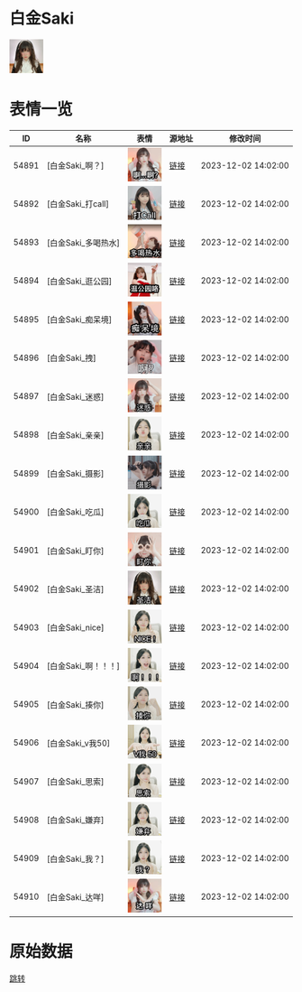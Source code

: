 # 白金Saki

<img src="./cover.png" height="60" alt="cover" />

# 表情一览

|ID|名称|表情|源地址|修改时间|
|----|----|----|----|----|
|54891|[白金Saki_啊？]|<img src="./pic/054891_%5B白金Saki_啊？%5D.png" height="60" alt="啊？"/>|[链接](https://i0.hdslb.com/bfs/garb/630fd6e500742f00487abc47911c0b944f9849e3.png)|2023-12-02 14:02:00|
|54892|[白金Saki_打call]|<img src="./pic/054892_%5B白金Saki_打call%5D.png" height="60" alt="打call"/>|[链接](https://i0.hdslb.com/bfs/garb/cac56c83c02294f5d5b7fd892720c83e03ec895f.png)|2023-12-02 14:02:00|
|54893|[白金Saki_多喝热水]|<img src="./pic/054893_%5B白金Saki_多喝热水%5D.png" height="60" alt="多喝热水"/>|[链接](https://i0.hdslb.com/bfs/garb/480e9eb82e53ff6aa0717237034c8bc4fcc89669.png)|2023-12-02 14:02:00|
|54894|[白金Saki_逛公园]|<img src="./pic/054894_%5B白金Saki_逛公园%5D.png" height="60" alt="逛公园"/>|[链接](https://i0.hdslb.com/bfs/garb/2f71f390843db49962098445c909fa8f9123d9ba.png)|2023-12-02 14:02:00|
|54895|[白金Saki_痴呆境]|<img src="./pic/054895_%5B白金Saki_痴呆境%5D.png" height="60" alt="痴呆境"/>|[链接](https://i0.hdslb.com/bfs/garb/738867b9f9edfb8cf1a55c5c1b0202a12c27867d.png)|2023-12-02 14:02:00|
|54896|[白金Saki_拽]|<img src="./pic/054896_%5B白金Saki_拽%5D.png" height="60" alt="拽"/>|[链接](https://i0.hdslb.com/bfs/garb/86ee854d789909fc9cb99050c03019e17fbd79ac.png)|2023-12-02 14:02:00|
|54897|[白金Saki_迷惑]|<img src="./pic/054897_%5B白金Saki_迷惑%5D.png" height="60" alt="迷惑"/>|[链接](https://i0.hdslb.com/bfs/garb/f0ba51964bc63b9b3fe0f2ff1f89b546362b8258.png)|2023-12-02 14:02:00|
|54898|[白金Saki_亲亲]|<img src="./pic/054898_%5B白金Saki_亲亲%5D.png" height="60" alt="亲亲"/>|[链接](https://i0.hdslb.com/bfs/garb/f3a53789d1b91c4049cb1d0acbe2e2303a72a75e.png)|2023-12-02 14:02:00|
|54899|[白金Saki_摄影]|<img src="./pic/054899_%5B白金Saki_摄影%5D.png" height="60" alt="摄影"/>|[链接](https://i0.hdslb.com/bfs/garb/7affd05bb3cca51dce6c799caa029f1d2abac641.png)|2023-12-02 14:02:00|
|54900|[白金Saki_吃瓜]|<img src="./pic/054900_%5B白金Saki_吃瓜%5D.png" height="60" alt="吃瓜"/>|[链接](https://i0.hdslb.com/bfs/garb/ac216ed8f4a87c7ec264941db0d38933d5602027.png)|2023-12-02 14:02:00|
|54901|[白金Saki_盯你]|<img src="./pic/054901_%5B白金Saki_盯你%5D.png" height="60" alt="盯你"/>|[链接](https://i0.hdslb.com/bfs/garb/ab2409e233e0dc5bb60fe0c9da1cb02c1d6ff6f0.png)|2023-12-02 14:02:00|
|54902|[白金Saki_圣洁]|<img src="./pic/054902_%5B白金Saki_圣洁%5D.png" height="60" alt="圣洁"/>|[链接](https://i0.hdslb.com/bfs/garb/f106ed93162a6e6ebcc2c6ed83d70482b5e83970.png)|2023-12-02 14:02:00|
|54903|[白金Saki_nice]|<img src="./pic/054903_%5B白金Saki_nice%5D.png" height="60" alt="nice"/>|[链接](https://i0.hdslb.com/bfs/garb/7351fd282b4c16790c194903d049b7c5aefdb777.png)|2023-12-02 14:02:00|
|54904|[白金Saki_啊！！！]|<img src="./pic/054904_%5B白金Saki_啊！！！%5D.png" height="60" alt="啊！！！"/>|[链接](https://i0.hdslb.com/bfs/garb/2279cf4c4a787d928ac1bb7788efd5be3495f9c9.png)|2023-12-02 14:02:00|
|54905|[白金Saki_揍你]|<img src="./pic/054905_%5B白金Saki_揍你%5D.png" height="60" alt="揍你"/>|[链接](https://i0.hdslb.com/bfs/garb/be585abc90848a28e9cab3366299d09c61452d77.png)|2023-12-02 14:02:00|
|54906|[白金Saki_v我50]|<img src="./pic/054906_%5B白金Saki_v我50%5D.png" height="60" alt="v我50"/>|[链接](https://i0.hdslb.com/bfs/garb/78de448de548584b3cdbf4dfcc892284def438d9.png)|2023-12-02 14:02:00|
|54907|[白金Saki_思索]|<img src="./pic/054907_%5B白金Saki_思索%5D.png" height="60" alt="思索"/>|[链接](https://i0.hdslb.com/bfs/garb/653b20d29c1fa065cfb785c9f6a80be3d4cc7df2.png)|2023-12-02 14:02:00|
|54908|[白金Saki_嫌弃]|<img src="./pic/054908_%5B白金Saki_嫌弃%5D.png" height="60" alt="嫌弃"/>|[链接](https://i0.hdslb.com/bfs/garb/803eda48c2aab3c7ba482a8bf19e8b57d50a35df.png)|2023-12-02 14:02:00|
|54909|[白金Saki_我？]|<img src="./pic/054909_%5B白金Saki_我？%5D.png" height="60" alt="我？"/>|[链接](https://i0.hdslb.com/bfs/garb/e7082168319fbbbaf03a0a6666341d35b7e02fe3.png)|2023-12-02 14:02:00|
|54910|[白金Saki_达咩]|<img src="./pic/054910_%5B白金Saki_达咩%5D.png" height="60" alt="达咩"/>|[链接](https://i0.hdslb.com/bfs/garb/b104e1247d893e4bc600936b358efd348cb76e8f.png)|2023-12-02 14:02:00|

# 原始数据

[跳转](./raw.json)

